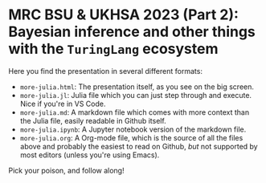 #  MRC BSU & UKHSA 2023 (Part 2): Bayesian inference and other things with the `TuringLang` ecosystem

Here you find the presentation in several different formats:
- `more-julia.html`: The presentation itself, as you see on the big screen.
- `more-julia.jl`: Julia file which you can just step through and execute. Nice if you're in VS Code.
- `more-julia.md`: A markdown file which comes with more context than the Julia file, easily readable in Github itself.
- `more-julia.ipynb`: A Jupyter notebook version of the markdown file.
- `more-julia.org`: A Org-mode file, which is the source of all the files above and probably the easiest to read on Github, _but_ not supported by most editors (unless you're using Emacs).

Pick your poison, and follow along!
